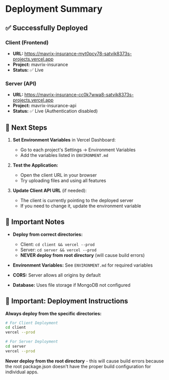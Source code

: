 # Deployment Summary

## ✅ Successfully Deployed

### Client (Frontend)
- **URL:** https://mavrix-insurance-myt0pcy78-satvik8373s-projects.vercel.app
- **Project:** mavrix-insurance
- **Status:** ✅ Live

### Server (API)
- **URL:** https://mavrix-insurance-cc0k7wwa8-satvik8373s-projects.vercel.app
- **Project:** mavrix-insurance-api
- **Status:** ✅ Live (Authentication disabled)

## 🔧 Next Steps

1. **Set Environment Variables** in Vercel Dashboard:
   - Go to each project's Settings → Environment Variables
   - Add the variables listed in `ENVIRONMENT.md`

2. **Test the Application:**
   - Open the client URL in your browser
   - Try uploading files and using all features

3. **Update Client API URL** (if needed):
   - The client is currently pointing to the deployed server
   - If you need to change it, update the environment variable

## 📝 Important Notes

- **Deploy from correct directories:**
  - Client: `cd client && vercel --prod`
  - Server: `cd server && vercel --prod`
  - **NEVER deploy from root directory** (will cause build errors)

- **Environment Variables:** See `ENVIRONMENT.md` for required variables
- **CORS:** Server allows all origins by default
- **Database:** Uses file storage if MongoDB not configured

## 🚨 Important: Deployment Instructions

**Always deploy from the specific directories:**

```bash
# For Client Deployment
cd client
vercel --prod

# For Server Deployment  
cd server
vercel --prod
```

**Never deploy from the root directory** - this will cause build errors because the root package.json doesn't have the proper build configuration for individual apps.
